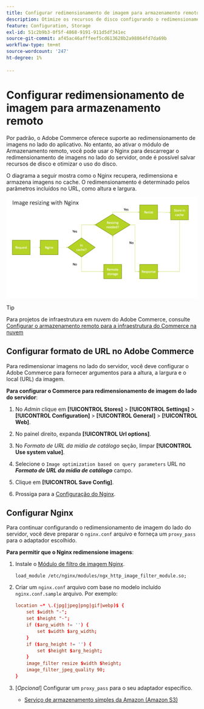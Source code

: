 ```yaml
---
title: Configurar redimensionamento de imagem para armazenamento remoto
description: Otimize os recursos de disco configurando o redimensionamento de imagens do lado do servidor.
feature: Configuration, Storage
exl-id: 51c2b9b3-0f5f-4868-9191-911d5df341ec
source-git-commit: af45ac46afffeef5cd613628b2a98864fd7da69b
workflow-type: tm+mt
source-wordcount: '247'
ht-degree: 1%

---
```


# Configurar redimensionamento de imagem para armazenamento remoto

Por padrão, o Adobe Commerce oferece suporte ao redimensionamento de imagens no lado do aplicativo. No entanto, ao ativar o módulo de Armazenamento remoto, você pode usar o Nginx para descarregar o redimensionamento de imagens no lado do servidor, onde é possível salvar recursos de disco e otimizar o uso do disco.

O diagrama a seguir mostra como o Nginx recupera, redimensiona e armazena imagens no cache. O redimensionamento é determinado pelos parâmetros incluídos no URL, como altura e largura.

![redimensionamento de imagem](../../assets/configuration/remote-storage-nginx-image-resize.png)

>[!TIP]
>
>Para projetos de infraestrutura em nuvem do Adobe Commerce, consulte [Configurar o armazenamento remoto para a infraestrutura do Commerce na nuvem](cloud-support.md)

## Configurar formato de URL no Adobe Commerce

Para redimensionar imagens no lado do servidor, você deve configurar o Adobe Commerce para fornecer argumentos para a altura, a largura e o local (URL) da imagem.

**Para configurar o Commerce para redimensionamento de imagem do lado do servidor**:

1. No _Admin_ clique em **[!UICONTROL Stores]** > **[!UICONTROL Settings]** > **[!UICONTROL Configuration]** > **[!UICONTROL General]** > **[!UICONTROL Web]**.

1. No painel direito, expanda **[!UICONTROL Url options]**.

1. No _Formato de URL da mídia de catálogo_ seção, limpar **[!UICONTROL Use system value]**.

1. Selecione o `Image optimization based on query parameters` URL no **_Formato de URL da mídia de catálogo_** campo.

1. Clique em **[!UICONTROL Save Config]**.

1. Prossiga para a [Configuração do Nginx](#configure-nginx).

## Configurar Nginx

Para continuar configurando o redimensionamento de imagem do lado do servidor, você deve preparar o `nginx.conf` arquivo e forneça um `proxy_pass` para o adaptador escolhido.

**Para permitir que o Nginx redimensione imagens**:

1. Instale o [Módulo de filtro de imagem Nginx][nginx-module].

   ```shell
   load_module /etc/nginx/modules/ngx_http_image_filter_module.so;
   ```

1. Criar um `nginx.conf` arquivo com base no modelo incluído `nginx.conf.sample` arquivo. Por exemplo:

   ```conf
   location ~* \.(jpg|jpeg|png|gif|webp)$ {
       set $width "-";
       set $height "-";
       if ($arg_width != '') {
           set $width $arg_width;
       }
       if ($arg_height != '') {
           set $height $arg_height;
       }
       image_filter resize $width $height;
       image_filter_jpeg_quality 90;
   }
   ```

1. [_Opcional_] Configurar um `proxy_pass` para o seu adaptador específico.

   - [Serviço de armazenamento simples da Amazon (Amazon S3)](remote-storage-aws-s3.md)

<!-- link definitions -->

[nginx-module]: https://nginx.org/en/docs/http/ngx_http_image_filter_module.html
